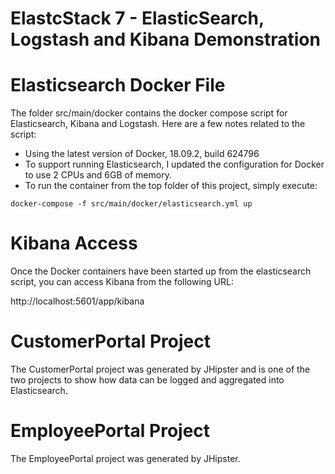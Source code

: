 # ElastcStack 7 - ElasticSearch, Logstash and Kibana Demonstration

# Elasticsearch Docker File

The folder src/main/docker contains the docker compose script for Elasticsearch, Kibana and Logstash. Here are a few notes related to the script:

* Using the latest version of Docker, 18.09.2, build 624796
* To support running Elasticsearch, I updated the configuration for Docker to use 2 CPUs and 6GB of memory.
* To run the container from the top folder of this project, simply execute:
```
docker-compose -f src/main/docker/elasticsearch.yml up
```

# Kibana Access

Once the Docker containers have been started up from the elasticsearch script, you can access Kibana from the following URL:

http://localhost:5601/app/kibana


# CustomerPortal Project

The CustomerPortal project was generated by JHipster and is one of the two projects to show how data can be logged and aggregated into Elasticsearch.

# EmployeePortal Project

The EmployeePortal project was generated by JHipster.
